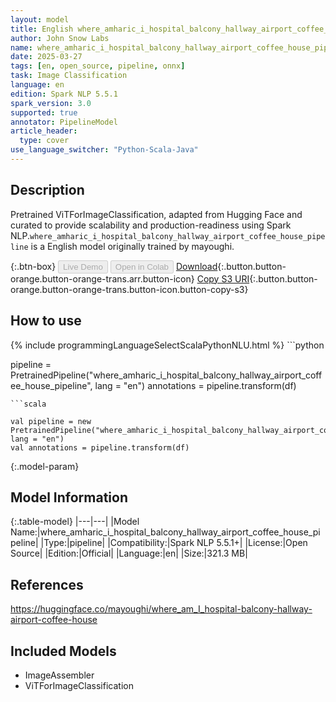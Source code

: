 ```yaml
---
layout: model
title: English where_amharic_i_hospital_balcony_hallway_airport_coffee_house_pipeline pipeline ViTForImageClassification from mayoughi
author: John Snow Labs
name: where_amharic_i_hospital_balcony_hallway_airport_coffee_house_pipeline
date: 2025-03-27
tags: [en, open_source, pipeline, onnx]
task: Image Classification
language: en
edition: Spark NLP 5.5.1
spark_version: 3.0
supported: true
annotator: PipelineModel
article_header:
  type: cover
use_language_switcher: "Python-Scala-Java"
---
```


## Description

Pretrained ViTForImageClassification, adapted from Hugging Face and curated to provide scalability and production-readiness using Spark NLP.`where_amharic_i_hospital_balcony_hallway_airport_coffee_house_pipeline` is a English model originally trained by mayoughi.

{:.btn-box}
<button class="button button-orange" disabled>Live Demo</button>
<button class="button button-orange" disabled>Open in Colab</button>
[Download](https://s3.amazonaws.com/auxdata.johnsnowlabs.com/public/models/where_amharic_i_hospital_balcony_hallway_airport_coffee_house_pipeline_en_5.5.1_3.0_1743103981642.zip){:.button.button-orange.button-orange-trans.arr.button-icon}
[Copy S3 URI](s3://auxdata.johnsnowlabs.com/public/models/where_amharic_i_hospital_balcony_hallway_airport_coffee_house_pipeline_en_5.5.1_3.0_1743103981642.zip){:.button.button-orange.button-orange-trans.button-icon.button-copy-s3}

## How to use



<div class="tabs-box" markdown="1">
{% include programmingLanguageSelectScalaPythonNLU.html %}
```python

pipeline = PretrainedPipeline("where_amharic_i_hospital_balcony_hallway_airport_coffee_house_pipeline", lang = "en")
annotations =  pipeline.transform(df)   

```
```scala

val pipeline = new PretrainedPipeline("where_amharic_i_hospital_balcony_hallway_airport_coffee_house_pipeline", lang = "en")
val annotations = pipeline.transform(df)

```
</div>

{:.model-param}
## Model Information

{:.table-model}
|---|---|
|Model Name:|where_amharic_i_hospital_balcony_hallway_airport_coffee_house_pipeline|
|Type:|pipeline|
|Compatibility:|Spark NLP 5.5.1+|
|License:|Open Source|
|Edition:|Official|
|Language:|en|
|Size:|321.3 MB|

## References

https://huggingface.co/mayoughi/where_am_I_hospital-balcony-hallway-airport-coffee-house

## Included Models

- ImageAssembler
- ViTForImageClassification